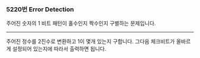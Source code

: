 ### 5220번 Error Detection

주어진 숫자의 1 비트 패턴이 홀수인지 짝수인지 구별하는 문제입니다.

---

주어진 정수를 2진수로 변환하고 1이 몇개 있는지 구합니다. 그다음 체크비트가 올바르게 설정되어 있는지에 따라서 출력하면 됩니다.